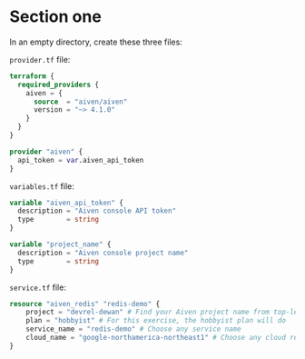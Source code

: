 # Section one 

In an empty directory, create these three files:

`provider.tf` file:

```terraform
terraform {
  required_providers {
    aiven = {
      source  = "aiven/aiven"
      version = "~> 4.1.0"
    }
  }
}

provider "aiven" {
  api_token = var.aiven_api_token
}
```

`variables.tf` file:

```terraform
variable "aiven_api_token" {
  description = "Aiven console API token"
  type        = string
}

variable "project_name" {
  description = "Aiven console project name"
  type        = string
}
```

`service.tf` file:

```terraform
resource "aiven_redis" "redis-demo" {
    project = "devrel-dewan" # Find your Aiven project name from top-left of Aiven console
    plan = "hobbyist" # For this exercise, the hobbyist plan will do
    service_name = "redis-demo" # Choose any service name
    cloud_name = "google-northamerica-northeast1" # Choose any cloud region from https://docs.aiven.io/docs/platform/reference/list_of_clouds
}
```